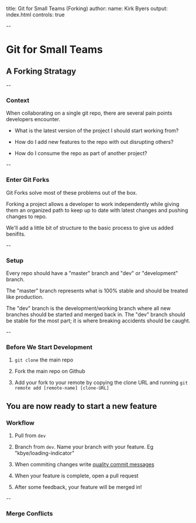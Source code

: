 title: Git for Small Teams (Forking)
author:
    name: Kirk Byers
output: index.html
controls: true

--

# Git for Small Teams

## A Forking Stratagy

--

### Context

When collaborating on a single git repo, there are several pain points developers encounter.

* What is the latest version of the project I should start working from?

* How do I add new features to the repo with out disrupting others?

* How do I consume the repo as part of another project?

-- 

### Enter Git Forks

Git Forks solve most of these problems out of the box.

Forking a project allows a developer to work independently while giving them an organized path to keep up to date with latest changes and pushing changes to repo.

We'll add a little bit of structure to the basic process to give us added benifits.

--

### Setup

Every repo should have a "master" branch and "dev" or "development" branch.

The "master" branch represents what is 100% stable and should be treated like production.

The "dev" branch is the development/working branch where all new branches should be started and merged back in. The "dev" branch should be stable for the most part; it is where breaking accidents should be caught. 

--

### Before We Start Development

1) `git clone` the main repo

2) Fork the main repo on Github

3) Add your fork to your remote by copying the clone URL and running `git remote add [remote-name] [clone-URL]`

You are now ready to start a new feature
--

### Workflow

1) Pull from `dev`

2) Branch from `dev`. Name your branch with your feature. Eg "kbye/loading-indicator"

3) When commiting changes write [quality commit messages](https://chris.beams.io/posts/git-commit/)

4) When your feature is complete, open a pull request

5) After some feedback, your feature will be merged in!

--

### Merge Conflicts

